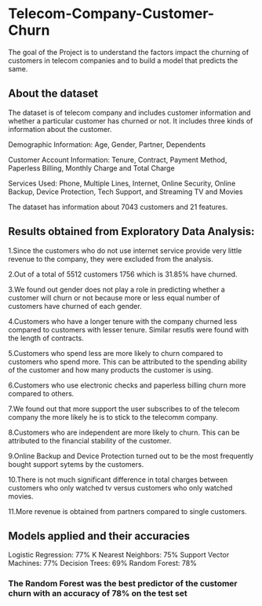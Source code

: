# Telecom-Company-Customer-Churn
The goal of the Project is to understand the factors impact the churning of customers in telecom companies and to build a model that predicts the same.

## About the dataset

The dataset is of telecom company and includes customer information and whether a particular customer has churned or not. It includes three kinds of information about the customer.

Demographic Information: Age, Gender, Partner, Dependents

Customer Account Information: Tenure, Contract, Payment Method, Paperless Billing, Monthly Charge and Total Charge

Services Used: Phone, Multiple Lines, Internet, Online Security, Online Backup, Device Protection, Tech Support, and Streaming TV and Movies

The dataset has information about 7043 customers and 21 features.

## Results obtained from Exploratory Data Analysis:

1.Since the customers who do not use internet service provide very little revenue to the company, they were excluded from the analysis.

2.Out of a total of 5512 customers 1756 which is 31.85% have churned.

3.We found out gender does not play a role in predicting whether a customer will churn or not because more or less equal number of customers have churned of each gender.

4.Customers who have a longer tenure with the company churned less compared to customers with lesser tenure. Similar resutls were found with the length of contracts.

5.Customers who spend less are more likely to churn compared to customers who spend more. This can be attributed to the spending ability of the customer and how many products     the customer is using.

6.Customers who use electronic checks and paperless billing churn more compared to others.

7.We found out that more support the user subscribes to of the telecom company the more likely he is to stick to the telecomm company.

8.Customers who are independent are more likely to churn. This can be attributed to the financial stability of the customer.

9.Online Backup and Device Protection turned out to be the most frequently bought support sytems by the customers.

10.There is not much significant difference in total charges between customers who only watched tv versus customers who only watched movies.

11.More revenue is obtained from partners compared to single customers.

## Models applied and their accuracies

Logistic Regression: 77%
K Nearest Neighbors: 75%
Support Vector Machines: 77%
Decision Trees: 69%
Random Forest: 78%

### The Random Forest was the best predictor of the customer churn with an accuracy of 78% on the test set
